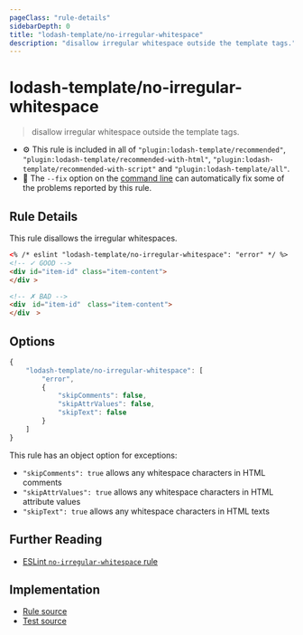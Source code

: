 ```yaml
---
pageClass: "rule-details"
sidebarDepth: 0
title: "lodash-template/no-irregular-whitespace"
description: "disallow irregular whitespace outside the template tags."
---
```


# lodash-template/no-irregular-whitespace

> disallow irregular whitespace outside the template tags.

- :gear: This rule is included in all of `"plugin:lodash-template/recommended"`, `"plugin:lodash-template/recommended-with-html"`, `"plugin:lodash-template/recommended-with-script"` and `"plugin:lodash-template/all"`.
- :wrench: The `--fix` option on the [command line](https://eslint.org/docs/user-guide/command-line-interface#fixing-problems) can automatically fix some of the problems reported by this rule.

## Rule Details

This rule disallows the irregular whitespaces.

<!-- prettier-ignore -->
```html
<% /* eslint "lodash-template/no-irregular-whitespace": "error" */ %>
<!-- ✓ GOOD -->
<div id="item-id" class="item-content">
</div >

<!-- ✗ BAD -->
<div　id="item-id"　class="item-content">
</div　>
```

## Options

```js
{
    "lodash-template/no-irregular-whitespace": [
        "error",
        {
            "skipComments": false,
            "skipAttrValues": false,
            "skipText": false
        }
    ]
}
```

This rule has an object option for exceptions:

- `"skipComments": true` allows any whitespace characters in HTML comments
- `"skipAttrValues": true` allows any whitespace characters in HTML attribute values
- `"skipText": true` allows any whitespace characters in HTML texts

## Further Reading

- [ESLint `no-irregular-whitespace` rule](https://eslint.org/docs/rules/no-irregular-whitespace)

## Implementation

- [Rule source](https://github.com/yusufkandemir/eslint-plugin-lodash-template/blob/master/lib/rules/no-irregular-whitespace.js)
- [Test source](https://github.com/yusufkandemir/eslint-plugin-lodash-template/blob/master/tests/lib/rules/no-irregular-whitespace.js)
